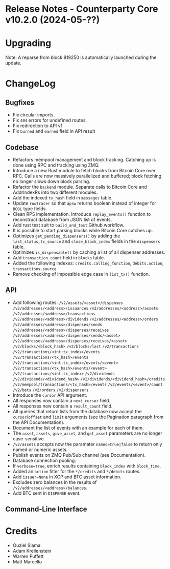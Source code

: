 # Release Notes - Counterparty Core v10.2.0 (2024-05-??)


# Upgrading

Note: A reparse from block 819250 is automatically launched during the update.

# ChangeLog

## Bugfixes
* Fix circular imports.
* Fix `404` errors for undefined routes.
* Fix redirection to API v1
* Fix `burned` and `earned` field in API result

## Codebase
* Refactors mempool management and block tracking. Catching up is done using RPC and tracking using ZMQ.
* Introduce a new Rust module to fetch blocks from Bitcoin Core over RPC. Calls are now massively parallelized and buffered; block fetching no longer slows down block parsing.
* Refactor the `backend` module. Separate calls to Bitcoin Core and AddrIndexRs into two different modules.
* Add the indexed `tx_hash` field in `messages` table.
* Update `rowtracer` so that `apsw` returns boolean instead of integer for `BOOL` type fields.
* Clean RPS implementation. Introduce `replay_events()` function to reconstruct database from JSON list of events. 
* Add rust test suit to `build_and_test` Github workflow.
* It is possible to start parsing blocks while Bitcoin Core catches up.
* Optimizes `get_pending_dispensers()` by adding the `last_status_tx_source` and `close_block_index` fields in the `dispensers` table.
* Optimizes `is_dispensable()` by caching a list of all dispenser addresses.
* Add `transaction_count` field in `blocks` table.
* Added the following indexes: `credits.calling_function`, `debits.action`, `transactions.source`
* Remove checking of impossible edge case in `list_tx()` function.

## API
* Add following routes:
    `/v2/assets/<asset>/dispenses`
    `/v2/addresses/<address>/issuances`
    `/v2/addresses/<address>/assets`
    `/v2/addresses/<address>/transactions`
    `/v2/addresses/<address>/dividends`
    `/v2/addresses/<address>/orders`
    `/v2/addresses/<address>/dispenses/sends`
    `/v2/addresses/<address>/dispenses/receives`
    `/v2/addresses/<address>/dispenses/sends/<asset>`
    `/v2/addresses/<address>/dispenses/receives/<asset>`
    `/v2/blocks/<block_hash>`
    `/v2/blocks/last`
    `/v2/transactions`
    `/v2/transactions/<int:tx_index>/events`
    `/v2/transactions/<tx_hash>/events`
    `/v2/transactions/<int:tx_index>/events/<event>`
    `/v2/transactions/<tx_hash>/events/<event>`
    `/v2/transactions/<int:tx_index>`
    `/v2/dividends`
    `/v2/dividends/<dividend_hash>`
    `/v2/dividends/<dividend_hash>/credits`
    `/v2/mempool/transactions/<tx_hash>/events`
    `/v2/events/<event>/count`
    `/v2/bets`
    `/v2/orders`
    `/v2/dispensers`
* Introduce the `cursor` API argument.
* All responses now contain a `next_cursor` field.
* All responses now contain a `result_count` field.
* All queries that return lists from the database now accept the `cursor`/`offset` and `limit` arguments (see the Pagination paragraph from the API Documentation).
* Document the list of events with an example for each of them.
* The `asset`, `assets`, `give_asset`, and `get_asset` parameters are no longer case-sensitive.
* `/v2/assets` accepts now the paramater `named=true|false` to return only named or numeric assets. 
* Publish events on ZMQ Pub/Sub channel (see Documentation).
* Database connection pooling.
* If `verbose=true`, enrich results containing `block_index` with `block_time`.
* Added an `action` filter for the `*/credits` and `*/debits` routes.
* Add `issuer=None` in XCP and BTC asset information.
* Excludes zero balances in the results of `/v2/addresses/<address>/balances`.
* Add BTC sent in `DISPENSE` event.

## Command-Line Interface


# Credits
* Ouziel Slama
* Adam Krellenstein
* Warren Puffett
* Matt Marcello
